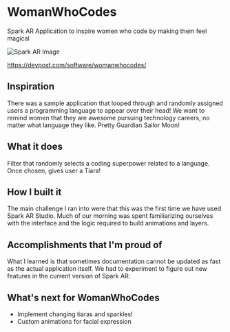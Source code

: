 # WomanWhoCodes
Spark AR Application to inspire women who code by making them feel magical

![Spark AR Image](https://static.sketchfab.com/static/builds/web/dist/static/assets/images/pages/importers/spark-ar-studio@2x-e022f28e07a811b8b53242937f0b32df.png)

https://devpost.com/software/womanwhocodes/

## Inspiration
There was a sample application that looped through and randomly assigned users a programming language to appear over their head! We want to remind women that they are awesome pursuing technology careers, no matter what language they like. Pretty Guardian Sailor Moon!

## What it does
Filter that randomly selects a coding superpower related to a language. Once chosen, gives user a Tiara!

## How I built it
The main challenge I ran into were that this was the first time we have used Spark AR Studio. Much of our morning was spent familiarizing ourselves with the interface and the logic required to build animations and layers.

## Accomplishments that I'm proud of
What I learned is that sometimes documentation cannot be updated as fast as the actual application itself. We had to experiment to figure out new features in the current version of Spark AR.

## What's next for WomanWhoCodes
- Implement changing tiaras and sparkles! 
- Custom animations for facial expression
